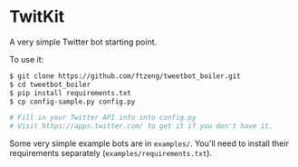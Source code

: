 # TwitKit

A very simple Twitter bot starting point.

To use it:
```bash
$ git clone https://github.com/ftzeng/tweetbot_boiler.git
$ cd tweetbot_boiler
$ pip install requirements.txt
$ cp config-sample.py config.py

# Fill in your Twitter API info into config.py
# Visit https://apps.twitter.com/ to get it if you don't have it.
```

Some very simple example bots are in `examples/`. You'll need to install
their requirements separately (`examples/requirements.txt`).
